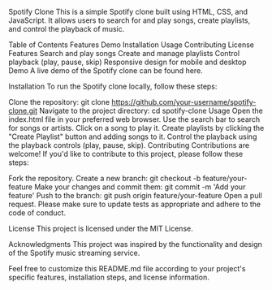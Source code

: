 Spotify Clone
This is a simple Spotify clone built using HTML, CSS, and JavaScript. It allows users to search for and play songs, create playlists, and control the playback of music.

Table of Contents
Features
Demo
Installation
Usage
Contributing
License
Features
Search and play songs
Create and manage playlists
Control playback (play, pause, skip)
Responsive design for mobile and desktop
Demo
A live demo of the Spotify clone can be found here.

Installation
To run the Spotify clone locally, follow these steps:

Clone the repository: git clone https://github.com/your-username/spotify-clone.git
Navigate to the project directory: cd spotify-clone
Usage
Open the index.html file in your preferred web browser.
Use the search bar to search for songs or artists.
Click on a song to play it.
Create playlists by clicking the "Create Playlist" button and adding songs to it.
Control the playback using the playback controls (play, pause, skip).
Contributing
Contributions are welcome! If you'd like to contribute to this project, please follow these steps:

Fork the repository.
Create a new branch: git checkout -b feature/your-feature
Make your changes and commit them: git commit -m 'Add your feature'
Push to the branch: git push origin feature/your-feature
Open a pull request.
Please make sure to update tests as appropriate and adhere to the code of conduct.

License
This project is licensed under the MIT License.

Acknowledgments
This project was inspired by the functionality and design of the Spotify music streaming service.

Feel free to customize this README.md file according to your project's specific features, installation steps, and license information.





